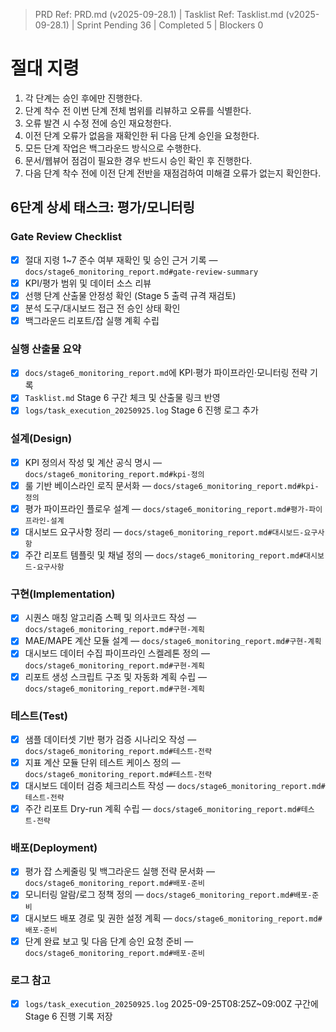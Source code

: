 ﻿> PRD Ref: PRD.md (v2025-09-28.1) | Tasklist Ref: Tasklist.md (v2025-09-28.1) | Sprint Pending 36 | Completed 5 | Blockers 0

# 절대 지령
1. 각 단계는 승인 후에만 진행한다.
2. 단계 착수 전 이번 단계 전체 범위를 리뷰하고 오류를 식별한다.
3. 오류 발견 시 수정 전에 승인 재요청한다.
4. 이전 단계 오류가 없음을 재확인한 뒤 다음 단계 승인을 요청한다.
5. 모든 단계 작업은 백그라운드 방식으로 수행한다.
6. 문서/웹뷰어 점검이 필요한 경우 반드시 승인 확인 후 진행한다.
7. 다음 단계 착수 전에 이전 단계 전반을 재점검하여 미해결 오류가 없는지 확인한다.

## 6단계 상세 태스크: 평가/모니터링

### Gate Review Checklist
- [x] 절대 지령 1~7 준수 여부 재확인 및 승인 근거 기록 — `docs/stage6_monitoring_report.md#gate-review-summary`
- [x] KPI/평가 범위 및 데이터 소스 리뷰
- [x] 선행 단계 산출물 안정성 확인 (Stage 5 출력 규격 재검토)
- [x] 분석 도구/대시보드 접근 전 승인 상태 확인
- [x] 백그라운드 리포트/잡 실행 계획 수립

### 실행 산출물 요약
- [x] `docs/stage6_monitoring_report.md`에 KPI·평가 파이프라인·모니터링 전략 기록
- [x] `Tasklist.md` Stage 6 구간 체크 및 산출물 링크 반영
- [x] `logs/task_execution_20250925.log` Stage 6 진행 로그 추가

### 설계(Design)
- [x] KPI 정의서 작성 및 계산 공식 명시 — `docs/stage6_monitoring_report.md#kpi-정의`
- [x] 룰 기반 베이스라인 로직 문서화 — `docs/stage6_monitoring_report.md#kpi-정의`
- [x] 평가 파이프라인 플로우 설계 — `docs/stage6_monitoring_report.md#평가-파이프라인-설계`
- [x] 대시보드 요구사항 정리 — `docs/stage6_monitoring_report.md#대시보드-요구사항`
- [x] 주간 리포트 템플릿 및 채널 정의 — `docs/stage6_monitoring_report.md#대시보드-요구사항`

### 구현(Implementation)
- [x] 시퀀스 매칭 알고리즘 스펙 및 의사코드 작성 — `docs/stage6_monitoring_report.md#구현-계획`
- [x] MAE/MAPE 계산 모듈 설계 — `docs/stage6_monitoring_report.md#구현-계획`
- [x] 대시보드 데이터 수집 파이프라인 스켈레톤 정의 — `docs/stage6_monitoring_report.md#구현-계획`
- [x] 리포트 생성 스크립트 구조 및 자동화 계획 수립 — `docs/stage6_monitoring_report.md#구현-계획`

### 테스트(Test)
- [x] 샘플 데이터셋 기반 평가 검증 시나리오 작성 — `docs/stage6_monitoring_report.md#테스트-전략`
- [x] 지표 계산 모듈 단위 테스트 케이스 정의 — `docs/stage6_monitoring_report.md#테스트-전략`
- [x] 대시보드 데이터 검증 체크리스트 작성 — `docs/stage6_monitoring_report.md#테스트-전략`
- [x] 주간 리포트 Dry-run 계획 수립 — `docs/stage6_monitoring_report.md#테스트-전략`

### 배포(Deployment)
- [x] 평가 잡 스케줄링 및 백그라운드 실행 전략 문서화 — `docs/stage6_monitoring_report.md#배포-준비`
- [x] 모니터링 알람/로그 정책 정의 — `docs/stage6_monitoring_report.md#배포-준비`
- [x] 대시보드 배포 경로 및 권한 설정 계획 — `docs/stage6_monitoring_report.md#배포-준비`
- [x] 단계 완료 보고 및 다음 단계 승인 요청 준비 — `docs/stage6_monitoring_report.md#배포-준비`

### 로그 참고
- [x] `logs/task_execution_20250925.log` 2025-09-25T08:25Z~09:00Z 구간에 Stage 6 진행 기록 저장
